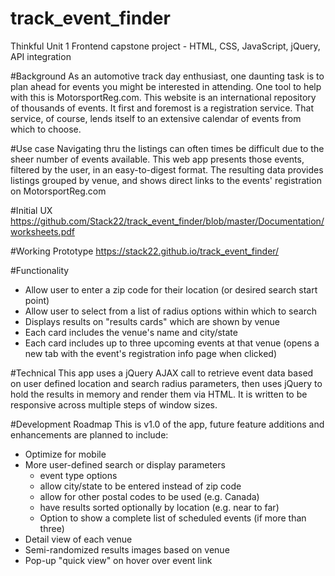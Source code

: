 # track_event_finder

Thinkful Unit 1 Frontend capstone project - HTML, CSS, JavaScript, jQuery, API integration

#Background
As an automotive track day enthusiast, one daunting task is to plan ahead for events you might be interested in attending. One tool to help with this is MotorsportReg.com. This website is an international repository of thousands of events. It first and foremost is a registration service. That service, of course, lends itself to an extensive calendar of events from which to choose.

#Use case
Navigating thru the listings can often times be difficult due to the sheer number of events available. This web app presents those events, filtered by the user, in an easy-to-digest format. The resulting data provides listings grouped by venue, and shows direct links to the events' registration on MotorsportReg.com

#Initial UX
https://github.com/Stack22/track_event_finder/blob/master/Documentation/worksheets.pdf

#Working Prototype
https://stack22.github.io/track_event_finder/

#Functionality
* Allow user to enter a zip code for their location (or desired search start point)
* Allow user to select from a list of radius options within which to search
* Displays results on "results cards" which are shown by venue
* Each card includes the venue's name and city/state
* Each card includes up to three upcoming events at that venue (opens a new tab with the event's registration info page when clicked)

#Technical
This app uses a jQuery AJAX call to retrieve event data based on user defined location and search radius parameters, then uses jQuery to hold the results in memory and render them via HTML. It is written to be responsive across multiple steps of window sizes.

#Development Roadmap
This is v1.0 of the app, future feature additions and enhancements are planned to include:
* Optimize for mobile 
* More user-defined search or display parameters
  - event type options
  - allow city/state to be entered instead of zip code
  - allow for other postal codes to be used (e.g. Canada)
  - have results sorted optionally by location (e.g. near to far)
  - Option to show a complete list of scheduled events (if more than three)
* Detail view of each venue
* Semi-randomized results images based on venue
* Pop-up "quick view" on hover over event link
